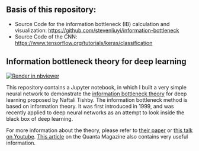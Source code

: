 ## Basis of this repository:

- Source Code for the information bottleneck (IB) calculation and visualization: https://github.com/stevenliuyi/information-bottleneck
- Source Code of the CNN: https://www.tensorflow.org/tutorials/keras/classification

## Information bottleneck theory for deep learning

[![Render in nbviewer](https://github.com/jupyter/design/blob/master/logos/Badges/nbviewer_badge.svg)](https://nbviewer.jupyter.org/github/stevenliuyi/information-bottleneck/blob/master/information_bottleneck.ipynb)

This repository contains a Jupyter notebook, in which I built a very simple neural network to demonstrate the [information bottleneck theory](https://en.wikipedia.org/wiki/Information_bottleneck_method) for deep learning proposed by Naftali Tishby. The information bottleneck method is based on information theory. It was first introduced in 1999, and was recently applied to deep neural networks as an attempt to look inside the black box of deep learning.

For more information about the theory, please refer to [their paper](https://arxiv.org/pdf/1703.00810.pdf) or [this talk on Youtube](https://www.youtube.com/watch?v=bLqJHjXihK8). [This article](https://www.quantamagazine.org/new-theory-cracks-open-the-black-box-of-deep-learning-20170921/) on the Quanta Magazine also contains very useful information.
